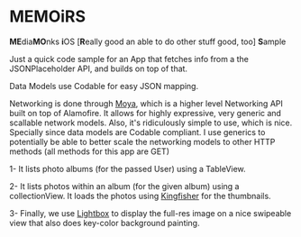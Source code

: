 # MEMOiRS
**ME**dia**MO**nks **i**OS [**R**eally good an able to do other stuff good, too] **S**ample

Just a quick code sample for an App that fetches info from a the JSONPlaceholder API, and builds on top of that.

Data Models use Codable for easy JSON mapping.

Networking is done through [Moya](https://github.com/Moya/Moya), which is a higher level Networking API built on top of Alamofire.
It allows for highly expressive, very generic and scallable network models. Also, it's ridiculously simple to use, which is nice.
Specially since data models are Codable compliant.
I use generics to potentially be able to better scale the networking models to other HTTP methods (all methods for this app are GET)

1- It lists photo albums (for the passed User) using a TableView.

2- It lists photos within an album (for the given album) using a collectionView. It loads the photos using [Kingfisher](https://github.com/onevcat/Kingfisher) for the thumbnails.

3- Finally, we use [Lightbox](https://github.com/hyperoslo/Lightbox) to display the full-res image on a nice swipeable view that also does key-color background painting.
